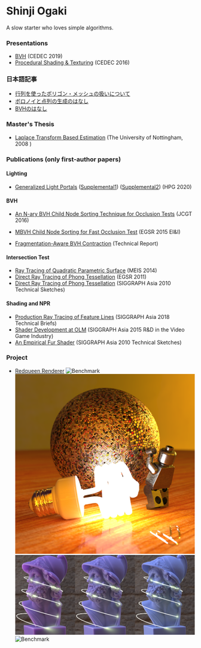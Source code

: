 # Shinji Ogaki

A slow starter who loves simple algorithms.

### Presentations
* [BVH](https://github.com/shinjiogaki/bvh/blob/master/CEDEC2019.pptx) (CEDEC 2019)
* [Procedural Shading & Texturing](https://speakerdeck.com/shinjiogaki/procedural-shading-and-texturing) (CEDEC 2016)

### 日本語記事
* [行列を使ったポリゴン・メッシュの扱いについて](http://qiita.com/shinjiogaki/items/d16abb018a843c09b8c8)
* [ボロノイと点列の生成のはなし](https://qiita.com/shinjiogaki/items/df433279497bcc580f11)
* [BVHのはなし](https://shinjiogaki.github.io/bvh/)

### Master's Thesis
* [Laplace Transform Based Estimation](https://github.com/shinjiogaki/about/blob/master/Laplace%20Transform%20based%20Estimation.pdf) (The University of Nottingham, 2008 )


### Publications (only first-author papers)

#### Lighting
* [Generalized Light Portals](https://github.com/shinjiogaki/shinji/blob/master/Generalized%20Light%20Portals.pdf) ([Supplemental1](https://github.com/shinjiogaki/shinji/blob/master/Generalized%20Light%20Portals%20Supplemental1.pdf)) ([Supplemental2](https://github.com/shinjiogaki/shinji/blob/master/Generalized%20Light%20Portals%20Supplemental2.pdf)) (HPG 2020)

#### BVH
* [An N-ary BVH Child Node Sorting Technique for Occlusion Tests](http://jcgt.org/published/0005/02/02/) (JCGT 2016)

* [MBVH Child Node Sorting for Fast Occlusion Test](https://github.com/shinjiogaki/shinji/blob/master/MBVH%20Child%20Node%20Sorting%20for%20Fast%20Occlusion%20Test.pdf) (EGSR 2015 EI&I)

* [Fragmentation-Aware BVH Contraction](https://github.com/shinjiogaki/reports/blob/master/Fragmentation-Aware%20BVH%20Construction.pdf) (Technical Report)

#### Intersection Test
* [Ray Tracing of Quadratic Parametric Surface](https://github.com/shinjiogaki/about/blob/master/Ray%20Tracing%20of%20Quadratic%20Parametric%20Surface.pdf) (MEIS 2014)
* [Direct Ray Tracing of Phong Tessellation](http://www.jp.square-enix.com/tech/library/pdf/EGSR2011.pdf) (EGSR 2011)
* [Direct Ray Tracing of Phong Tessellation](http://www.jp.square-enix.com/tech/library/pdf/Siggraph_Asia_2010_Sketch_1.pdf) (SIGGRAPH Asia 2010 Technical Sketches)

#### Shading and NPR
* [Production Ray Tracing of Feature Lines](http://www.iliyan.com/publications/FeatureLineDrawing) (SIGGRAPH Asia 2018 Technical Briefs)
* [Shader Development at OLM](https://github.com/shinjiogaki/reports/blob/master/Shader%20Development%20at%20OLM.pdf) (SIGGRAPH Asia 2015 R&D in the Video Game Industry)
* [An Empirical Fur Shader](http://www.jp.square-enix.com/tech/library/pdf/Siggraph_Asia_2010_Sketch_2.pdf) (SIGGRAPH Asia 2010 Technical Sketches)

### Project
* [Redqueen Renderer](https://github.com/shinjiogaki/redqueen_legacy)
![Benchmark](https://github.com/shinjiogaki/redqueen_legacy/blob/master/images/robot.png)
![Benchmark](https://github.com/shinjiogaki/about/blob/master/images/lego.png)
![Benchmark](https://github.com/shinjiogaki/about/blob/master/images/sss.png)
![Benchmark](https://github.com/shinjiogaki/about/blob/master/images/wave.gif)


